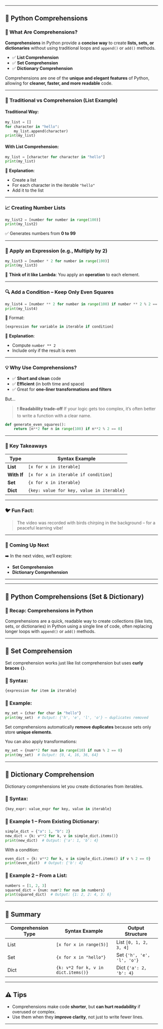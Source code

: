 
---

## 🐍 Python Comprehensions

### 🎯 What Are Comprehensions?

**Comprehensions** in Python provide a **concise way** to create **lists, sets, or dictionaries** without using traditional loops and `append()` or `add()` methods.

* ✅ **List Comprehension**
* ✅ **Set Comprehension**
* ✅ **Dictionary Comprehension**

Comprehensions are one of the **unique and elegant features** of Python, allowing for **cleaner, faster, and more readable** code.

---

### 📃 Traditional vs Comprehension (List Example)

#### Traditional Way:

```python
my_list = []
for character in "hello":
    my_list.append(character)
print(my_list)
```

#### With List Comprehension:

```python
my_list = [character for character in "hello"]
print(my_list)
```

📌 **Explanation**:

* Create a list
* For each character in the iterable `"hello"`
* Add it to the list

---

### 📈 Creating Number Lists

```python
my_list2 = [number for number in range(100)]
print(my_list2)
```

✅ Generates numbers from **0 to 99**

---

### 🔁 Apply an Expression (e.g., Multiply by 2)

```python
my_list3 = [number * 2 for number in range(100)]
print(my_list3)
```

🧠 **Think of it like Lambda**: You apply an **operation** to each element.

---

### 🔍 Add a Condition – Keep Only Even Squares

```python
my_list4 = [number ** 2 for number in range(100) if number ** 2 % 2 == 0]
print(my_list4)
```

🧩 Format:

```python
[expression for variable in iterable if condition]
```

📌 **Explanation**:

* Compute `number ** 2`
* Include only if the result is even

---

### 💡 Why Use Comprehensions?

* ✅ **Short and clean** code
* ✅ **Efficient** (in both time and space)
* ✅ Great for **one-liner transformations and filters**

But...

> ❗ **Readability trade-off**
> If your logic gets too complex, it’s often better to write a function with a clear name.

```python
def generate_even_squares():
    return [n**2 for n in range(100) if n**2 % 2 == 0]
```

---

### 📌 Key Takeaways

| Type        | Syntax Example                            |
| ----------- | ----------------------------------------- |
| **List**    | `[x for x in iterable]`                   |
| **With If** | `[x for x in iterable if condition]`      |
| **Set**     | `{x for x in iterable}`                   |
| **Dict**    | `{key: value for key, value in iterable}` |

---

### 🐦 Fun Fact:

> The video was recorded with birds chirping in the background – for a peaceful learning vibe!

---

### 🧭 Coming Up Next

➡️ In the next video, we’ll explore:

* **Set Comprehension**
* **Dictionary Comprehension**

---


---

## 📘 Python Comprehensions (Set & Dictionary)

### 🔁 **Recap: Comprehensions in Python**

Comprehensions are a quick, readable way to create collections (like lists, sets, or dictionaries) in Python using a single line of code, often replacing longer loops with `append()` or `add()` methods.

---

## 🔸 **Set Comprehension**

Set comprehension works just like list comprehension but uses **curly braces `{}`**.

### 🔹 Syntax:

```python
{expression for item in iterable}
```

### 🔹 Example:

```python
my_set = {char for char in "hello"}
print(my_set)  # Output: {'h', 'e', 'l', 'o'} — duplicates removed
```

Set comprehensions automatically **remove duplicates** because sets only store **unique elements**.

You can also apply transformations:

```python
my_set = {num**2 for num in range(10) if num % 2 == 0}
print(my_set)  # Output: {0, 4, 16, 36, 64}
```

---

## 🔸 **Dictionary Comprehension**

Dictionary comprehensions let you create dictionaries from iterables.

### 🔹 Syntax:

```python
{key_expr: value_expr for key, value in iterable}
```

### 🔹 Example 1 – From Existing Dictionary:

```python
simple_dict = {"a": 1, "b": 2}
new_dict = {k: v**2 for k, v in simple_dict.items()}
print(new_dict)  # Output: {'a': 1, 'b': 4}
```

With a condition:

```python
even_dict = {k: v**2 for k, v in simple_dict.items() if v % 2 == 0}
print(even_dict)  # Output: {'b': 4}
```

### 🔹 Example 2 – From a List:

```python
numbers = [1, 2, 3]
squared_dict = {num: num*2 for num in numbers}
print(squared_dict)  # Output: {1: 2, 2: 4, 3: 6}
```

---

## 🧠 Summary

| Comprehension Type | Syntax Example                      | Output Structure           |
| ------------------ | ----------------------------------- | -------------------------- |
| List               | `[x for x in range(5)]`             | List `[0, 1, 2, 3, 4]`     |
| Set                | `{x for x in "hello"}`              | Set `{'h', 'e', 'l', 'o'}` |
| Dict               | `{k: v*2 for k, v in dict.items()}` | Dict `{'a': 2, 'b': 4}`    |

---

## ⚠️ Tips

* Comprehensions make code **shorter**, but **can hurt readability** if overused or complex.
* Use them when they **improve clarity**, not just to write fewer lines.

---


